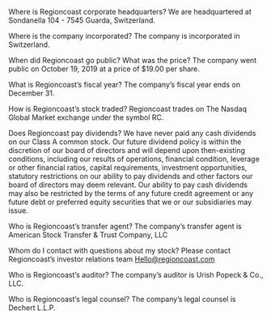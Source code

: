 Where is Regioncoast corporate headquarters? We are headquartered at Sondanella 104  - 7545 Guarda, Switzerland.

Where is the company incorporated? The company is incorporated in Switzerland.

When did Regioncoast go public? What was the price? The company went public on October 19, 2019 at a price of $19.00 per share.

What is Regioncoast’s fiscal year? The company’s fiscal year ends on December 31.

How is Regioncoast’s stock traded? Regioncoast trades on The Nasdaq Global Market exchange under the symbol RC.

Does Regioncoast pay dividends? We have never paid any cash dividends on our Class A common stock. Our future dividend policy is within the discretion of our board of directors and will depend upon then-existing conditions, including our results of operations, financial condition, leverage or other financial ratios, capital requirements, investment opportunities, statutory restrictions on our ability to pay dividends and other factors our board of directors may deem relevant. Our ability to pay cash dividends may also be restricted by the terms of any future credit agreement or any future debt or preferred equity securities that we or our subsidiaries may issue.

Who is Regioncoast’s transfer agent? The company’s transfer agent is American Stock Transfer & Trust Company, LLC

Whom do I contact with questions about my stock? Please contact Regioncoast’s investor relations team Hello@regioncoast.com

Who is Regioncoast’s auditor? The company’s auditor is Urish Popeck & Co., LLC.

Who is Regioncoast’s legal counsel? The company’s legal counsel is Dechert L.L.P.
